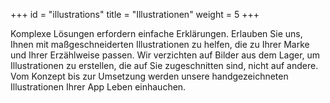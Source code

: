+++
id = "illustrations"
title = "Illustrationen"
weight = 5
+++

Komplexe Lösungen erfordern einfache Erklärungen. Erlauben Sie uns, Ihnen mit maßgeschneiderten Illustrationen zu helfen, die zu Ihrer Marke und Ihrer Erzählweise passen. Wir verzichten auf Bilder aus dem Lager, um Illustrationen zu erstellen, die auf Sie zugeschnitten sind, nicht auf andere. Vom Konzept bis zur Umsetzung werden unsere handgezeichneten Illustrationen Ihrer App Leben einhauchen.